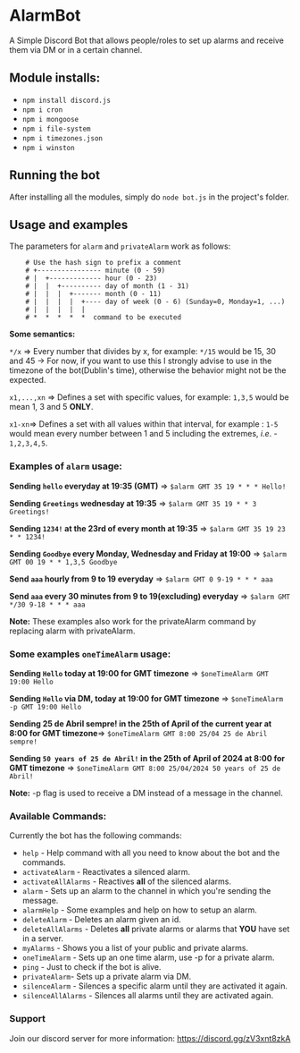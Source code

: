 # AlarmBot
A Simple Discord Bot that allows people/roles to set up alarms and receive them via DM or in a certain channel.

## Module installs:
- `npm install discord.js`
- `npm i cron`
- `npm i mongoose`
- `npm i file-system`
- `npm i timezones.json`
- `npm i winston`

## Running the bot

After installing all the modules, simply do `node bot.js` in the project's folder.

## Usage and examples

The parameters for `alarm` and `privateAlarm` work as follows:

```
    # Use the hash sign to prefix a comment
    # +---------------- minute (0 - 59)
    # |  +------------- hour (0 - 23)
    # |  |  +---------- day of month (1 - 31)
    # |  |  |  +------- month (0 - 11)
    # |  |  |  |  +---- day of week (0 - 6) (Sunday=0, Monday=1, ...)
    # |  |  |  |  |
    # *  *  *  *  *  command to be executed
```

**Some semantics:**

`*/x` => Every number that divides by x, for example: `*/15`  would be 15, 30 and 45 -> For now, if you want to use this I strongly advise to use in the timezone of the bot(Dublin's time), otherwise the behavior might not be the expected.

`x1,...,xn` => Defines a set with specific values, for example: `1,3,5` would be mean 1, 3 and 5 **ONLY**.

`x1-xn`=>  Defines a set with all values within that interval, for example : `1-5` would mean every number between 1 and 5 including the extremes, *i.e*. - `1,2,3,4,5`.

### Examples of `alarm` usage:

**Sending `hello` everyday at 19:35 (GMT)** => `$alarm GMT 35 19 * * * Hello!`

**Sending `Greetings` wednesday at 19:35** => `$alarm GMT 35 19 * * 3 Greetings!`

**Sending `1234!` at the 23rd of every month at 19:35** => `$alarm GMT 35 19 23 * * 1234!`

**Sending `Goodbye` every Monday, Wednesday and Friday at 19:00** => `$alarm GMT 00 19 * * 1,3,5 Goodbye`

**Send `aaa` hourly from 9 to 19 everyday** => `$alarm GMT 0 9-19 * * * aaa`

**Send `aaa` every 30 minutes from 9 to 19(excluding) everyday** => `$alarm GMT */30 9-18 * * * aaa`

**Note:** These examples also work for the privateAlarm command by replacing alarm with privateAlarm.

### Some examples `oneTimeAlarm` usage:

**Sending `Hello` today at 19:00 for GMT timezone** => `$oneTimeAlarm GMT 19:00 Hello`

**Sending `Hello` via DM, today at 19:00 for GMT timezone** => `$oneTimeAlarm -p GMT 19:00 Hello`

**Sending 25 de Abril sempre! in the 25th of April of the current year at 8:00 for GMT timezone**=> `$oneTimeAlarm GMT 8:00 25/04 25 de Abril sempre!`

**Sending `50 years of 25 de Abril!` in the 25th of April of 2024 at 8:00 for GMT timezone** => `$oneTimeAlarm GMT 8:00 25/04/2024 50 years of 25 de Abril!`

**Note:** -p flag is used to receive a DM instead of a message in the channel.

### Available Commands:

Currently the bot has the following commands:

- `help` - Help command with all you need to know about the bot and the commands.
- `activateAlarm` - Reactivates a silenced alarm.
- `activateAllAlarms` - Reactives **all** of the silenced alarms.
- `alarm` - Sets up an alarm to the channel in which you're sending the message.
- `alarmHelp` - Some examples and help on how to setup an alarm.
- `deleteAlarm` - Deletes an alarm given an id.
- `deleteAllAlarms` - Deletes **all** private alarms or alarms that **YOU** have set in a server.
- `myAlarms` - Shows you a list of your public and private alarms.
- `oneTimeAlarm` - Sets up an one time alarm, use -p for a private alarm.
- `ping` - Just to check if the bot is alive.
- `privateAlarm`- Sets up a private alarm via DM.
- `silenceAlarm` - Silences a specific alarm until they are activated it again.
- `silenceAllAlarms` - Silences all alarms until they are activated again.


### Support ###
Join our discord server for more information: https://discord.gg/zV3xnt8zkA
